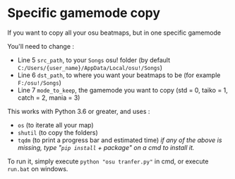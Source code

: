 # Specific gamemode copy
If you want to copy all your osu beatmaps, but in one specific gamemode

You'll need to change :
- Line 5 `src_path`, to your `Songs` osu! folder (by default `C:/Users/{user_name}/AppData/Local/osu!/Songs`)
- Line 6 `dst_path`, to where you want your beatmaps to be (for example `F:/osu!/Songs`)
- Line 7 `mode_to_keep`, the gamemode you want to copy (std = 0, taiko = 1, catch = 2, mania = 3)

This works with Python 3.6 or greater, and uses :
- `os` (to iterate all your map)
- `shutil` (to copy the folders)
- `tqdm` (to print a progress bar and estimated time)
*if any of the above is missing, type "`pip install` + package" on a cmd to install it.*

To run it, simply execute `python "osu tranfer.py"` in cmd, or execute `run.bat` on windows.

